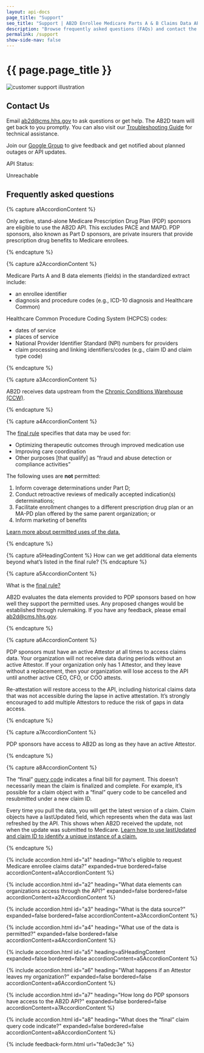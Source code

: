 ```yaml
---
layout: api-docs
page_title: "Support"
seo_title: "Support | AB2D Enrollee Medicare Parts A & B Claims Data API"
description: "Browse frequently asked questions (FAQs) and contact the AB2D team for troubleshooting help."
permalink: /support
show-side-nav: false
---
```


# {{ page.page_title }}

<div class="grid-row grid-gap-4 desktop:grid-gap-6 padding-y-4 flex-align-center">
  <div class="tablet:grid-col tablet:order-2">
    <img src="{{ '/assets/img/experts.svg' | relative_url }}" alt="customer support illustration" />
  </div>
  <div class="tablet:grid-col tablet:order-1 padding-top-2">
    <h2>Contact Us</h2>
    <p>
      Email <a href="mailto:ab2d@cms.hhs.gov">ab2d@cms.hhs.gov</a> to ask questions or get help. The AB2D team will get back to you promptly. You can also visit our <a href="{{ '/troubleshooting-guide' | relative_url }}">Troubleshooting Guide</a> for technical assistance.
    </p>
    <p>
      Join our <a href="https://groups.google.com/u/0/g/cms-ab2d-api" target="_blank" rel="noopener">Google Group</a> to give feedback and get notified about planned outages or API updates.
    </p>
    <div id="unreachable" class="display-flex flex-row flex-align-center usa-tooltip" data-position="right" title="Please check back later.">
  <p class="usa-text text-bold">API Status:</p>
  <span class="usa-tag margin-x-05 bg-red">Unreachable</span>
</div>
  </div>
</div>

## Frequently asked questions

<div class="padding-top-4"></div>

{% capture a1AccordionContent %}
<p>
Only active, stand-alone Medicare Prescription Drug Plan (PDP) sponsors are eligible to use the AB2D API. This excludes PACE and MAPD. PDP sponsors, also known as Part D sponsors, are private insurers that provide prescription drug benefits to Medicare enrollees.
</p>
{% endcapture %}

{% capture a2AccordionContent %}
<p>
    Medicare Parts A and B data elements (fields) in the standardized extract include:
</p>
<ul>
    <li>an enrollee identifier</li>
    <li>diagnosis and procedure codes (e.g., ICD-10 diagnosis and Healthcare Common)</li>
</ul>
<p>
    Healthcare Common Procedure Coding System (HCPCS) codes:
</p>
<ul>
    <li>dates of service</li>
    <li>places of service</li>
    <li>National Provider Identifier Standard (NPI) numbers for providers</li>
    <li>claim processing and linking identifiers/codes (e.g., claim ID and claim type code)</li>
</ul>
{% endcapture %}

{% capture a3AccordionContent %}
  <p>
    AB2D receives data upstream from the <a href="https://www2.ccwdata.org/web/guest/home/" target="_blank" rel="noopener">Chronic Conditions Warehouse (CCW)</a>.
  </p>
{% endcapture %}

{% capture a4AccordionContent %}
<p>
    The <a href="https://www.federalregister.gov/documents/2019/04/16/2019-06822/medicare-and-medicaid-programs-policy-and-technical-changes-to-the-medicare-advantage-medicare#page-15745" target="_blank" rel="noopener">final rule</a> specifies that data may be used for:
</p>
<ul>
  <li>Optimizing therapeutic outcomes through improved medication use</li>
  <li>Improving care coordination</li>
  <li>Other purposes [that qualify] as “fraud and abuse detection or compliance activities”</li>
</ul>
<p>
    The following uses are <strong>not</strong> permitted:
</p>
<ol>
    <li>Inform coverage determinations under Part D;</li>
    <li>Conduct retroactive reviews of medically accepted indication(s) determinations;</li>
    <li>Facilitate enrollment changes to a different prescription drug plan or an MA-PD plan offered by the same parent organization; or</li>
    <li>Inform marketing of benefits</li>
</ol>
<p>
<a href="{{ '/about' | relative_url }}">Learn more about permitted uses of the data.</a>
</p>
{% endcapture %}

{% capture a5HeadingContent %}
How can we get additional data elements beyond what’s listed in the final rule?
{% endcapture %}

{% capture a5AccordionContent %}
<p>What is the <a href="https://www.federalregister.gov/documents/2019/04/16/2019-06822/medicare-and-medicaid-programs-policy-and-technical-changes-to-the-medicare-advantage-medicare#page-15745" target="_blank" rel="noopener">final rule?</a></p>

<p>
    AB2D evaluates the data elements provided to PDP sponsors based on how well they support the permitted uses. Any proposed changes would be established through rulemaking. If you have any feedback, please email <a href="mailto:ab2d@cms.hhs.gov">ab2d@cms.hhs.gov</a>.
</p>
{% endcapture %}

{% capture a6AccordionContent %}
<p>
    PDP sponsors must have an active Attestor at all times to access claims data. Your organization will not receive data during periods without an active Attestor. If your organization only has 1 Attestor, and they leave without a replacement, then your organization will lose access to the API until another active CEO, CFO, or COO attests.
</p>
<p>
    Re-attestation will restore access to the API, including historical claims data that was not accessible during the lapse in active attestation. It’s strongly encouraged to add multiple Attestors to reduce the risk of gaps in data access.
</p>
{% endcapture %}

{% capture a7AccordionContent %}
<p>
  PDP sponsors have access to AB2D as long as they have an active Attestor.
</p>
{% endcapture %}

{% capture a8AccordionContent %}
<p>
 The “final” <a href="https://bluebutton.cms.gov/assets/ig/ValueSet-claim-query-cd.html" target="_blank" rel="noopener">query code</a> indicates a final bill for payment. This doesn’t necessarily mean the claim is finalized and complete. For example, it’s possible for a claim object with a “final” query code to be cancelled and resubmitted under a new claim ID.
 </p>
 <p>
Every time you pull the data, you will get the latest version of a claim. Claim objects have a lastUpdated field, which represents when the data was last refreshed by the API. This shows when AB2D received the update, not when the update was submitted to Medicare. <a href="{{ '/claims-data-details' | relative_url }}#identifying-claims-and-claim-versions-2">Learn how to use lastUpdated and claim ID to identify a unique instance of a claim.</a>
</p>
{% endcapture %}

{% include accordion.html id="a1" heading="Who's eligible to request Medicare enrollee claims data?" expanded=true bordered=false accordionContent=a1AccordionContent %}

{% include accordion.html id="a2" heading="What data elements can organizations access through the API?" expanded=false bordered=false accordionContent=a2AccordionContent %}

{% include accordion.html id="a3" heading="What is the data source?" expanded=false bordered=false accordionContent=a3AccordionContent %}

{% include accordion.html id="a4" heading="What use of the data is permitted?" expanded=false bordered=false accordionContent=a4AccordionContent %}

{% include accordion.html id="a5" heading=a5HeadingContent expanded=false bordered=false accordionContent=a5AccordionContent %}

{% include accordion.html id="a6" heading="What happens if an Attestor leaves my organization?" expanded=false bordered=false accordionContent=a6AccordionContent %}

{% include accordion.html id="a7" heading="How long do PDP sponsors have access to the AB2D API?" expanded=false bordered=false accordionContent=a7AccordionContent %}

{% include accordion.html id="a8" heading="What does the “final” claim query code indicate?" expanded=false bordered=false accordionContent=a8AccordionContent %}

{% include feedback-form.html url="fa0edc3e" %}
